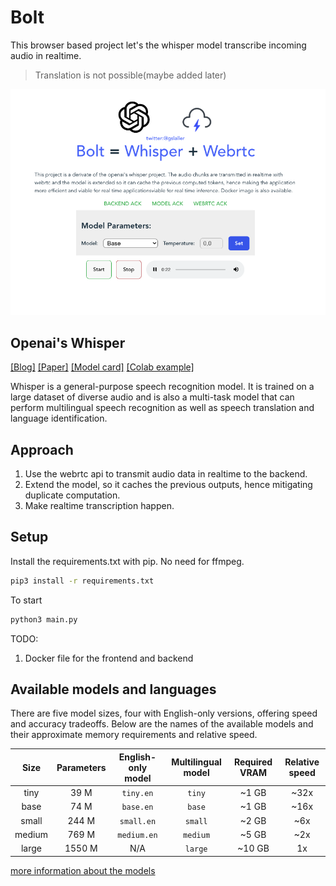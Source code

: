 # Bolt

This browser based project let's the whisper model transcribe incoming audio in realtime.

> Translation is not possible(maybe added later)

![Screenshot](data/screenshot.png)

## Openai's Whisper

[[Blog]](https://openai.com/blog/whisper)
[[Paper]](https://arxiv.org/abs/2212.04356)
[[Model card]](model-card.md)
[[Colab example]](https://colab.research.google.com/github/openai/whisper/blob/master/notebooks/LibriSpeech.ipynb)

Whisper is a general-purpose speech recognition model. It is trained on a large dataset of diverse audio and is also a multi-task model that can perform multilingual speech recognition as well as speech translation and language identification.

## Approach

1. Use the webrtc api to transmit audio data in realtime to the backend.
2. Extend the model, so it caches the previous outputs, hence mitigating duplicate computation.
3. Make realtime transcription happen.

## Setup

Install the requirements.txt with pip. No need for ffmpeg.

```bash
pip3 install -r requirements.txt
```

To start

```bash
python3 main.py
```

TODO:

1. Docker file for the frontend and backend

## Available models and languages

There are five model sizes, four with English-only versions, offering speed and accuracy tradeoffs. Below are the names of the available models and their approximate memory requirements and relative speed.

|  Size  | Parameters | English-only model | Multilingual model | Required VRAM | Relative speed |
| :----: | :--------: | :----------------: | :----------------: | :-----------: | :------------: |
|  tiny  |    39 M    |     `tiny.en`      |       `tiny`       |     ~1 GB     |      ~32x      |
|  base  |    74 M    |     `base.en`      |       `base`       |     ~1 GB     |      ~16x      |
| small  |   244 M    |     `small.en`     |      `small`       |     ~2 GB     |      ~6x       |
| medium |   769 M    |    `medium.en`     |      `medium`      |     ~5 GB     |      ~2x       |
| large  |   1550 M   |        N/A         |      `large`       |    ~10 GB     |       1x       |

[more information about the models](model-card.md)
